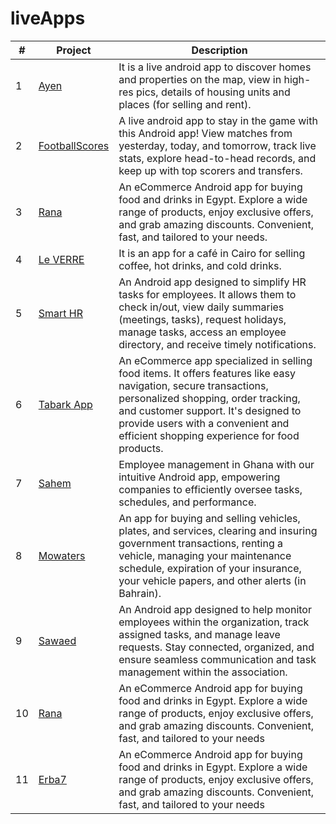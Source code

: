 # liveApps
| #  | Project        | Description |
| ---| ---            | --- |
| 1  | [Ayen](https://github.com/hamza94max/Ayen) | It is a live android app to discover homes and properties on the map, view in high-res pics, details of housing units and places (for selling and rent). |
| 2  | [FootballScores](https://github.com/hamza94max/FootballScores) | A live android app to stay in the game with this Android app! View matches from yesterday, today, and tomorrow, track live stats, explore head-to-head records, and keep up with top scorers and transfers. |
| 3  | [Rana](https://play.google.com/store/apps/details?id=com.rna.rna) | An eCommerce Android app for buying food and drinks in Egypt. Explore a wide range of products, enjoy exclusive offers, and grab amazing discounts. Convenient, fast, and tailored to your needs. |
| 4  | [Le VERRE](https://play.google.com/store/apps/details?id=com.scheme.leverre&hl=en) | It is an app for a café in Cairo for selling coffee, hot drinks, and cold drinks. |
| 5  | [Smart HR](https://play.google.com/store/apps/details?id=com.scheme.leverrehr&hl=en) | An Android app designed to simplify HR tasks for employees. It allows them to check in/out, view daily summaries (meetings, tasks), request holidays, manage tasks, access an employee directory, and receive timely notifications. |
| 6  | [Tabark App](https://play.google.com/store/apps/details?id=com.scheme.tabark&hl=en_US) | An eCommerce app specialized in selling food items. It offers features like easy navigation, secure transactions, personalized shopping, order tracking, and customer support. It's designed to provide users with a convenient and efficient shopping experience for food products. |
| 7  | [Sahem](https://play.google.com/store/apps/details?id=com.SchemeCode.zadhr&hl=en_US) | Employee management in Ghana with our intuitive Android app, empowering companies to efficiently oversee tasks, schedules, and performance. |
| 8  | [Mowaters](https://play.google.com/store/apps/details?id=com.sceamcode.mawatery&hl=en) | An app for buying and selling vehicles, plates, and services, clearing and insuring government transactions, renting a vehicle, managing your maintenance schedule, expiration of your insurance, your vehicle papers, and other alerts (in Bahrain). |
| 9  | [Sawaed](https://play.google.com/store/apps/details?id=com.scheme.taskSystem) | An Android app designed to help monitor employees within the organization, track assigned tasks, and manage leave requests. Stay connected, organized, and ensure seamless communication and task management within the association. |
| 10  | [Rana](https://play.google.com/store/apps/details?id=com.rna.rna) | An eCommerce Android app for buying food and drinks in Egypt. Explore a wide range of products, enjoy exclusive offers, and grab amazing discounts. Convenient, fast, and tailored to your needs |
| 11  | [Erba7](https://play.google.com/store/apps/details?id=com.erba7.erbah) | An eCommerce Android app for buying food and drinks in Egypt. Explore a wide range of products, enjoy exclusive offers, and grab amazing discounts. Convenient, fast, and tailored to your needs |
